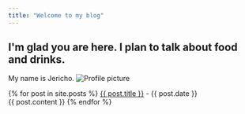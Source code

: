 ```yaml
---
title: "Welcome to my blog"
---
```


## I'm glad you are here. I plan to talk about food and drinks.
My name is Jericho.
![Profile picture](https://avatars.githubusercontent.com/u/80061077?s=50&v=50)


{% for post in site.posts %}
  <a href = "http://github.com/{{ post.title }}">{{ post.title }}</a> - {{ post.date }}\
  {{ post.content }}
{% endfor %}
